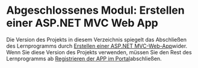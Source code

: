 # <a name="completed-module-create-an-aspnet-mvc-web-app"></a>Abgeschlossenes Modul: Erstellen einer ASP.NET MVC Web App

Die Version des Projekts in diesem Verzeichnis spiegelt das Abschließen des Lernprogramms durch [Erstellen einer ASP.NET MVC-Web-App](https://docs.microsoft.com/graph/training/aspnet-tutorial?tutorial-step=1)wider. Wenn Sie diese Version des Projekts verwenden, müssen Sie den Rest des Lernprogramms ab [Registrieren der APP im Portal](https://docs.microsoft.com/graph/training/aspnet-tutorial?tutorial-step=2)abschließen.
